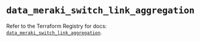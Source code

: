 # `data_meraki_switch_link_aggregation`

Refer to the Terraform Registry for docs: [`data_meraki_switch_link_aggregation`](https://registry.terraform.io/providers/ciscodevnet/meraki/1.7.1/docs/data-sources/switch_link_aggregation).
